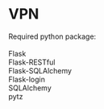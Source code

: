 # VPN

Required python package: <br><br>
Flask<br>
Flask-RESTful<br>
Flask-SQLAlchemy<br>
Flask-login<br>
SQLAlchemy<br>
pytz<br>





